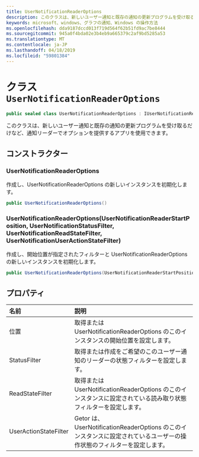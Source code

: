 ```yaml
---
title: UserNotificationReaderOptions
description: このクラスは、新しいユーザー通知と既存の通知の更新プログラムを受け取るだけなど、通知リーダーでオプションを提供するアプリを使用できます。
keywords: microsoft、windows、グラフの通知、Windows の操作方法
ms.openlocfilehash: dda9187dccd013f719d564f62b51fd9ac7be8444
ms.sourcegitcommit: 945a0f4bda02e3b4eb9a665379c2af9bd5285a53
ms.translationtype: MT
ms.contentlocale: ja-JP
ms.lasthandoff: 04/18/2019
ms.locfileid: "59801384"
---
```

# <a name="class-usernotificationreaderoptions"></a>クラス `UserNotificationReaderOptions`

```C#
public sealed class UserNotificationReaderOptions : IUserNotificationReaderOptions
```

このクラスは、新しいユーザー通知と既存の通知の更新プログラムを受け取るだけなど、通知リーダーでオプションを提供するアプリを使用できます。 

## <a name="constructors"></a>コンストラクター

### <a name="usernotificationreaderoptions"></a>UserNotificationReaderOptions
作成し、UserNotificationReaderOptions の新しいインスタンスを初期化します。

```C#
public UserNotificationReaderOptions()
```

### <a name="usernotificationreaderoptionsusernotificationreaderstartposition-usernotificationstatusfilter-usernotificationreadstatefilter-usernotificationuseractionstatefilter"></a>UserNotificationReaderOptions(UserNotificationReaderStartPosition, UserNotificationStatusFilter, UserNotificationReadStateFilter, UserNotificationUserActionStateFilter)
作成し、開始位置が指定されたフィルターと UserNotificationReaderOptions の新しいインスタンスを初期化します。 

```C#
public UserNotificationReaderOptions(UserNotificationReaderStartPosition startPosition, UserNotificationStatusFilter statusFilter, UserNotificationReadStateFilter readStateFilter, UserNotificationUserActionStateFilter userActionStateFilter)
```

## <a name="properties"></a>プロパティ

|名前 | 説明 |
|:-- |:-- |
|位置 |取得または UserNotificationReaderOptions のこのインスタンスの開始位置を設定します。|
|   StatusFilter |取得または作成をご希望のこのユーザー通知のリーダーの状態フィルターを設定します。| 
|   ReadStateFilter |取得または UserNotificationReaderOptions のこのインスタンスに設定されている読み取り状態フィルターを設定します。| 
|   UserActionStateFilter|Getor は、UserNotificationReaderOptions のこのインスタンスに設定されているユーザーの操作状態のフィルターを設定します。| 




